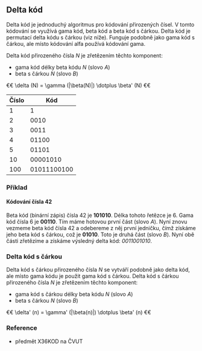 ## Delta kód

Delta kód je jednoduchý algoritmus pro kódování přirozených čísel. V tomto kódování se využívá gama kód, beta kód a beta kód s čárkou. Delta kód je permutací delta kódu s čárkou (viz níže). Funguje podobně jako gama kód s čárkou, ale místo kódování alfa používá kódování gama.

Delta kód přirozeného čísla *N* je zřetězením těchto komponent:

- gama kód délky beta kódu *N* (slovo *A*)
- beta s čárkou *N* (slovo *B*)

€€
\delta (N) = \gamma (|\beta(N)|) \dotplus \beta' (N)
€€

| Číslo | Kód
|---|---
| 1 | 1
| 2 | 0010
| 3 | 0011
| 4 | 01100
| 5 | 01101
| 10 | 00001010
| 100 | 01011100100

### Příklad

#### Kódování čísla 42

Beta kód (binární zápis) čísla 42 je **101010**. Délka tohoto řetězce je 6. Gama kód čísla 6 je **00110**. Tím máme hotovou první část (slovo *A*). Nyní znovu vezmeme beta kód čísla 42 a odebereme z něj první jedničku, čímž získáme jeho beta kód s čárkou, což je **01010**. Toto je druhá část (slovo *B*). Nyní obě části zřetězíme a získáme výsledný delta kód: *0011001010*.

### Delta kód s čárkou

Delta kód s čárkou přirozeného čísla *N* se vytváří podobně jako delta kód, ale místo gama kódu je použit gama kód s čárkou. Delta kód s čárkou přirozeného čísla *N* je zřetězením těchto komponent:

- gama kód s čárkou délky beta kódu *N* (slovo *A*)
- beta s čárkou *N* (slovo *B*)

€€ 
\delta' (n) = \gamma' (|\beta(n)|) \dotplus \beta' (n)
€€

### Reference

- předmět X36KOD na ČVUT